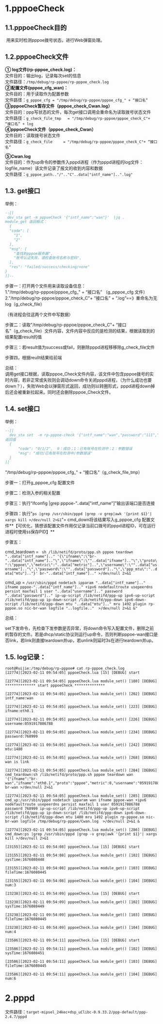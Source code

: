 

# 1.pppoeCheck

## 1.1.pppoeCheck目的

​		用来实时检测pppoe拨号状态，进行Web弹窗处理。

## 1.2.pppoeCheck文件

**① log文件(rp-pppoe_check.log)：**  
		文件目的：输出log，记录每次set的信息  
		文件路径：`/tmp/debug/rp-pppoe/rp-pppoe_check.log`  
**②配置文件(pppoe_cfg_wan)：**  
		文件目的：用于读取作为配置参数  
		文件路径：`g_pppoe_cfg = "/tmp/debug/rp-pppoe/pppoe_cfg_" + “接口名”`  
**③pppoeCheck暂存文件（pppoe_check_Cwan.log）**  
		 文件目的：ppp写状态的文件，每次get接口调用会重命名为读取拨号状态文件  
		 文件路径：`g_check_file_tmp   = "/tmp/debug/rp-pppoe/pppoe_check_C"+ “接口名” + log`  
**④pppoeCheck文件（pppoe_check_Cwan）**  
		 文件目的：读取拨号状态文件  
		 文件路径：`g_check_file     = "/tmp/debug/rp-pppoe/pppoe_check_C"+ “接口名”`  

**⑤Cwan.log**  
		文件目的：作为up命令的参数传入pppd进程（作为pppd进程的log文件：logfile_name）该文件记录了报文的收到内容和数据  
		文件路径：`g_pppoe_path.."/".."C"..data["intf_name"]..".log"`

## 1.3. get接口

举例：

```lua
--[[
 dev_sta get -m pppoeCheck '{"intf_name":"wan"}'  |jq .   
module_get 返回格式：
  {
  "code": [
    "1",
    "2"
  ],
  "msg": [
    "查找到pppoe服务器",
    "账号认证失败，请检查账号名称与密码",
  ],
  "res": "failed/success/checking/none"
}
]]--
```



步骤一：打开两个文件用来读取设备信息：  
		1."/tmp/debug/rp-pppoe/pppoe_cfg_" + “接口名” （g_pppoe_cfg 文件）  
		2."/tmp/debug/rp-pppoe/pppoe_check_C"+ “接口名” + “.log”==》重命名为无log（g_check_file）

（有进程会往这两个文件中写数据）

步骤二：读取"/tmp/debug/rp-pppoe/pppoe_check_C"+ “接口名”（g_check_file）文件内容，文件内容中反应的是检测的结果，根据读取到的结果配置result的值

步骤三：若result值为success或fail，则删除pppd进程移移除g_check_file文件

步骤四，根据reullt结果给前端

总结：  
		调用get接口根据，读取pppoe_Check文件内容，该文件中包含pppoe拨号的实时内容，若非正常或失败则会调动down命令关闭pppd进程，（为什么成功也要down？），失败Web会以弹窗形式返回，成功则以转圈形式，pppd进程down掉后还会被重新拉起来。同时还会删除pppoe_Check文件。

## 1.4. set接口

举例：

```lua
--[[
  dev_sta set  -m rp-pppoe-check '{"intf_name":"wan","password":"111","proto":"pppoe","mtu":"1492","metric":"0","macaddr":"00:74:9c:d8:91:fb","username":"111","special_line":"0"}'
返回值
  {
	  "code": "0/1/2",  0：成功；1：已有账号在检测中；2：参数错误
	  "msg": "成功/已有账号在检测中/参数错误"  
  }
]]
```



"/tmp/debug/rp-pppoe/pppoe_cfg_" + “接口名”（g_check_file_tmp） 

步骤一：打开g_pppoe_cfg 配置文件

步骤二：检测入参的相关配置

步骤三：执行“ifconfig |grep pppoe-"..data["intf_name"]”输出该端口是否连接

步骤四：执行"`ps |grep /usr/sbin/pppd |grep -v grep|awk '{print $1}'| xargs kill >/dev/null 2>&1`"= cmd_down将该结果写入g_pppoe_cfg 配置文件**【可优化，猜想该配置文件作用仅记录当前口拨号的pppd进程ID，可在运行进程时使用`$$`保存PID】**

步骤五：

cmd_teardown = ` sh /lib/netifd/proto/ppp.sh pppoe teardown "..data["intf_name"].." '{\"ifname\":\"br-"..data["intf_name"].."\",\"ifname\":\""..data["ifname"].."\",\"proto\":\"pppoe\",\"metric\":"..data["metric"]..",\"username\":\""..data["username"].."\",\"password\":\""..data["password"].."\",\"ppp_mtu\":"..data["mtu"].."}' br-"..data["intf_name"].." >/dev/null 2>&1`

cmd_up = `/usr/sbin/pppd nodetach ipparam "..data["intf_name"].." ifname pppoe-"..data["intf_name"].." +ipv6 nodefaultroute usepeerdns persist maxfail 1 user "..data["username"].." password "..data["password"].." ip-up-script /lib/netifd/ppp-up ipv6-up-script /lib/netifd/ppp-up ip-down-script /lib/netifd/ppp-down ipv6-down-script /lib/netifd/ppp-down mtu "..data["mtu"].." mru 1492 plugin rp-pppoe.so nic-br-wan logfile "..logfile.."  >/dev/null 2>&1 &"`

总结：

​		set下发命令，先检查下发参数是否异常，将down命令写入配置文件，删除之前的暂存的文件。若是dhcp/static协议则运行up命令，否则判断pppoe-wan接口是否link，若link则直接teardown并up，若unlink则延时3s在进行teardown并up。

## 1.5. log记录：



```
root@Ruijie:/tmp/debug/rp-pppoe# cat rp-pppoe_check.log 
[22774][2023-02-11 09:54:05] pppoeCheck.lua [15] [DEBUG] start

[22774][2023-02-11 09:54:05] pppoeCheck.lua module_set() [180] [DEBUG] ************** start pppoeCheck **************

[22774][2023-02-11 09:54:05] pppoeCheck.lua module_set() [202] [DEBUG] intf_name:wan

[22774][2023-02-11 09:54:05] pppoeCheck.lua module_set() [223] [DEBUG] ifname:eth0.1

[22774][2023-02-11 09:54:05] pppoeCheck.lua module_set() [226] [DEBUG] username:0591917886788

[22774][2023-02-11 09:54:05] pppoeCheck.lua module_set() [234] [DEBUG] password:768999

[22774][2023-02-11 09:54:05] pppoeCheck.lua module_set() [242] [DEBUG] mtu:1480

[22774][2023-02-11 09:54:05] pppoeCheck.lua module_set() [268] [DEBUG] wan is link

[22774][2023-02-11 09:54:05] pppoeCheck.lua module_set() [284] [DEBUG] cmd_teardown:sh /lib/netifd/proto/ppp.sh pppoe teardown wan '{"ifname":"br-wan","ifname":"eth0.1","proto":"pppoe","metric":0,"username":"0591917886788","password":"768999","ppp_mtu":1480}' br-wan >/dev/null 2>&1

[22774][2023-02-11 09:54:05] pppoeCheck.lua module_set() [285] [DEBUG] cmd_up:/usr/sbin/pppd nodetach ipparam wan ifname pppoe-wan +ipv6 nodefaultroute usepeerdns persist maxfail 1 user 0591917886788 password 768999 ip-up-script /lib/netifd/ppp-up ipv6-up-script /lib/netifd/ppp-up ip-down-script /lib/netifd/ppp-down ipv6-down-script /lib/netifd/ppp-down mtu 1480 mru 1492 plugin rp-pppoe.so nic-br-wan logfile /tmp/debug/rp-pppoe/Cwan.log  >/dev/null 2>&1 &

[22774][2023-02-11 09:54:05] pppoeCheck.lua module_set() [286] [DEBUG] cmd_down:ps |grep /usr/sbin/pppd |grep -v grep|awk '{print $1}'| xargs kill >/dev/null 2>&1

[23155][2023-02-11 09:54:08] pppoeCheck.lua [15] [DEBUG] start

[23155][2023-02-11 09:54:08] pppoeCheck.lua module_get() [102] [DEBUG] sysTime:1676080448

[23155][2023-02-11 09:54:08] pppoeCheck.lua module_get() [103] [DEBUG] fileTime:1676080445

[23155][2023-02-11 09:54:08] pppoeCheck.lua module_get() [104] [DEBUG] num:3

[23238][2023-02-11 09:54:09] pppoeCheck.lua [15] [DEBUG] start

[23238][2023-02-11 09:54:09] pppoeCheck.lua module_get() [102] [DEBUG] sysTime:1676080449

[23238][2023-02-11 09:54:09] pppoeCheck.lua module_get() [103] [DEBUG] fileTime:1676080445

[23238][2023-02-11 09:54:09] pppoeCheck.lua module_get() [104] [DEBUG] num:4

[23586][2023-02-11 09:54:11] pppoeCheck.lua [15] [DEBUG] start

[23586][2023-02-11 09:54:11] pppoeCheck.lua module_get() [102] [DEBUG] sysTime:1676080451

[23586][2023-02-11 09:54:11] pppoeCheck.lua module_get() [103] [DEBUG] fileTime:1676080445

[23586][2023-02-11 09:54:11] pppoeCheck.lua module_get() [104] [DEBUG] num:6
```



# 2.pppd

文件路径：`target-mipsel_24kec+dsp_uClibc-0.9.33.2/ppp-default/ppp-2.4.7/pppd`

